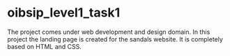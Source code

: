 # oibsip_level1_task1
The project comes under web development and design domain. In this project the landing page is created for the sandals website. It is completely based on HTML and CSS.
